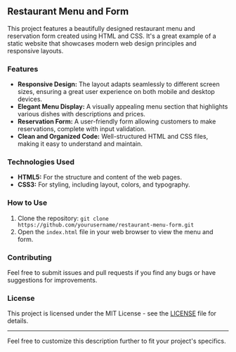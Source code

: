 ## Restaurant Menu and Form

This project features a beautifully designed restaurant menu and reservation form created using HTML and CSS. It's a great example of a static website that showcases modern web design principles and responsive layouts. 

### Features
- **Responsive Design:** The layout adapts seamlessly to different screen sizes, ensuring a great user experience on both mobile and desktop devices.
- **Elegant Menu Display:** A visually appealing menu section that highlights various dishes with descriptions and prices.
- **Reservation Form:** A user-friendly form allowing customers to make reservations, complete with input validation.
- **Clean and Organized Code:** Well-structured HTML and CSS files, making it easy to understand and maintain.

### Technologies Used
- **HTML5:** For the structure and content of the web pages.
- **CSS3:** For styling, including layout, colors, and typography.

### How to Use
1. Clone the repository: `git clone https://github.com/yourusername/restaurant-menu-form.git`
2. Open the `index.html` file in your web browser to view the menu and form.

### Contributing
Feel free to submit issues and pull requests if you find any bugs or have suggestions for improvements.

### License
This project is licensed under the MIT License - see the [LICENSE](LICENSE) file for details.

---

Feel free to customize this description further to fit your project's specifics.
